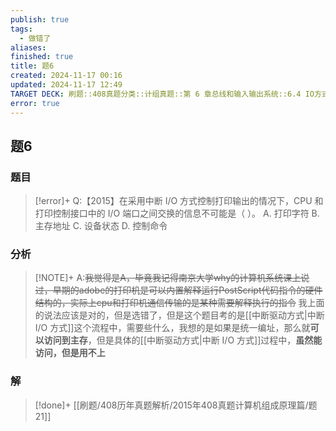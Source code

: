 ```yaml
---
publish: true
tags:
  - 做错了
aliases: 
finished: true
title: 题6
created: 2024-11-17 00:16
updated: 2024-11-17 12:49
TARGET DECK: 刷题::408真题分类::计组真题::第 6 章总线和输入输出系统::6.4 IO方式::题6
error: true
---
```

## 题6
### 题目
> [!error]+
> Q:【2015】在采用中断 I/O 方式控制打印输出的情况下，CPU 和打印控制接口中的 I/O 端口之间交换的信息不可能是（ ）。
> A. 打印字符
> B. 主存地址
> C. 设备状态
> D. 控制命令
### 分析
> [!NOTE]+
> A:~~我觉得是A，毕竟我记得南京大学why的计算机系统课上说过，早期的adobe的打印机是可以内置解释运行PostScript代码指令的硬件结构的，实际上cpu和打印机通信传输的是某种需要解释执行的指令~~
> 我上面的说法应该是对的，但是选错了，但是这个题目考的是[[中断驱动方式|中断 I/O 方式]]这个流程中，需要些什么，我想的是如果是统一编址，那么就**可以访问到主存**，但是具体的[[中断驱动方式|中断 I/O 方式]]过程中，**虽然能访问，但是用不上**
### 解
> [!done]+
> [[刷题/408历年真题解析/2015年408真题计算机组成原理篇/题21]]
